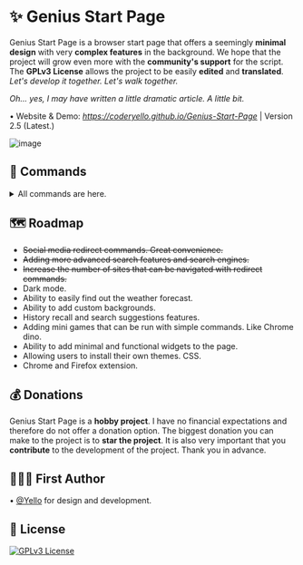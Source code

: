 # ✨ Genius Start Page

Genius Start Page is a browser start page that offers a seemingly **minimal design** with very **complex features** in the background. We hope that the project will grow even more with the **community's support** for the script. The **GPLv3 License** allows the project to be easily **edited** and **translated**. *Let's develop it together. Let's walk together.*

*Oh... yes, I may have written a little dramatic article. A little bit.*

• Website & Demo: *https://coderyello.github.io/Genius-Start-Page* | Version 2.5 (Latest.)

![image](https://raw.githubusercontent.com/CoderYello/Genius-Start-Page/main/screenshots/screenshot.png)

## 📜 Commands

<details>
<summary>All commands are here.</summary>

### 🎯 General Commands
- `!today` - Displays the current date in the format: "July 7 2024 Sunday".
- `!useragent` - Displays the user's short User-Agent string.

### 🔍 Search Commands
- `:duckduckgo [search query]` - Searches the specified query on DuckDuckGo.
- `:yandex [search query]` - Searches the specified query on Yandex.
- `:bing [search query]` - Searches the specified query on Bing.
- `:yahoo [search query]` - Searches the specified query on Yahoo.
- `:wiki [search query]` - Searches the specified query on Wikipedia.
- `:yt [search query]` - Searches the specified query on YouTube.
- `[default search]` - If no command is used, the query will be searched on Google.

### ➕ Calculation Command
- `!calculate [expression]` - Calculates the mathematical expression and displays the result. 

### 📦 Redirect Commands
- `!youtube` - Redirects to YouTube.
- `!x` - Redirects to X (Twitter).
- `!facebook` - Redirects to Facebook.
- `!instagram` - Redirects to Instagram.
- `!reddit` - Redirects to Reddit.
- `!tiktok` - Redirects to TikTok.
- `!github` - Redirects to GitHub.
- `!linkedin` - Redirects to LinkedIn.
- `!netflix` - Redirects to Netflix.
- `!amazon` - Redirects to Amazon.
- `!bbc` - Redirects to BBC.
- `!cnn` - Redirects to CNN.
- `!weather` - Redirects to Weather.com.
- `!spotify` - Redirects to Spotify.
- `!wiki` - Redirects to Wikipedia.
- `!maps` - Redirects to Google Maps.
- `!stackoverflow` - Redirects to Stack Overflow.
- `!goal` - Redirects to Goal.
- `!espn` - Redirects to ESPN.
- `!replit` - Redirects to Replit.
- `!discord` - Redirects to Discord.
- `!twitch` - Redirects to Twitch.
- `!prime` - Redirects to Prime Video.
- `!steam` - Redirects to Steam.
- `!behance` - Redirects to Behance.
- `!gpt` - Redirects to ChatGPT.
- `!nytimes` - Redirects to The New York Times.
- `!soundcloud` - Redirects to SoundCloud.
- `!pinterest` - Redirects to Pinterest.
- `!gitlab` - Redirects to GitLab.
- `!ign` - Redirects to IGN.
- `!forbes` - Redirects to Forbes.
- `!cnbc` - Redirects to CNBC.
- `!booking` - Redirects to Booking.
- `!help` - Redirects to the GitHub repository.
- `!yello` - Redirects to the author's GitHub profile.

</details>

## 🗺️ Roadmap

- ~~Social media redirect commands. Great convenience.~~
- ~~Adding more advanced search features and search engines.~~
- ~~Increase the number of sites that can be navigated with redirect commands.~~
- Dark mode.
- Ability to easily find out the weather forecast.
- Ability to add custom backgrounds.
- History recall and search suggestions features.
- Adding mini games that can be run with simple commands. Like Chrome dino.
- Ability to add minimal and functional widgets to the page.
- Allowing users to install their own themes. CSS.
- Chrome and Firefox extension.

## 💰 Donations

Genius Start Page is a **hobby project**. I have no financial expectations and therefore do not offer a donation option. The biggest donation you can make to the project is to **star the project**. It is also very important that you **contribute** to the development of the project. Thank you in advance.

## 👷🏻‍♂️ First Author

• [@Yello](https://www.github.com/CoderYello) for design and development.

## 📑 License

[![GPLv3 License](https://img.shields.io/badge/GNU%20General%20Public%20License%20v3-yellow.svg)](https://www.gnu.org/licenses/gpl-3.0.html)
